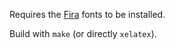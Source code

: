 Requires the [Fira](https://github.com/mozilla/Fira) fonts to be installed.

Build with `make` (or directly `xelatex`).


